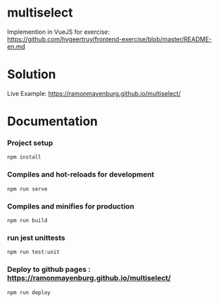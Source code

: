 # multiselect

Implemention in VueJS for exercise:
https://github.com/hvgeertruy/frontend-exercise/blob/master/README-en.md

# Solution
Live Example: https://ramonmayenburg.github.io/multiselect/

# Documentation

### Project setup
```
npm install
```

### Compiles and hot-reloads for development
```
npm run serve
```

### Compiles and minifies for production
```
npm run build
```

### run jest unittests
```
npm run test:unit
```

### Deploy to github pages : https://ramonmayenburg.github.io/multiselect/
```
npm run deploy
```